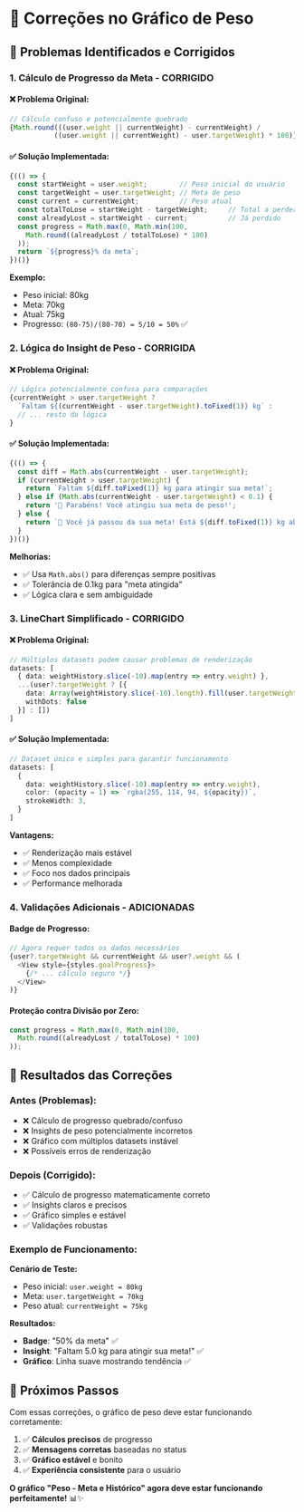 # 🔧 Correções no Gráfico de Peso

## 🐛 **Problemas Identificados e Corrigidos**

### **1. Cálculo de Progresso da Meta - CORRIGIDO**

#### **❌ Problema Original:**
```typescript
// Cálculo confuso e potencialmente quebrado
{Math.round(((user.weight || currentWeight) - currentWeight) / 
           ((user.weight || currentWeight) - user.targetWeight) * 100)}% da meta
```

#### **✅ Solução Implementada:**
```typescript
{(() => {
  const startWeight = user.weight;        // Peso inicial do usuário
  const targetWeight = user.targetWeight; // Meta de peso
  const current = currentWeight;          // Peso atual
  const totalToLose = startWeight - targetWeight;     // Total a perder
  const alreadyLost = startWeight - current;          // Já perdido
  const progress = Math.max(0, Math.min(100, 
    Math.round((alreadyLost / totalToLose) * 100)
  ));
  return `${progress}% da meta`;
})()}
```

**Exemplo:**
- Peso inicial: 80kg
- Meta: 70kg  
- Atual: 75kg
- Progresso: `(80-75)/(80-70) = 5/10 = 50%` ✅

### **2. Lógica do Insight de Peso - CORRIGIDA**

#### **❌ Problema Original:**
```typescript
// Lógica potencialmente confusa para comparações
{currentWeight > user.targetWeight ? 
  `Faltam ${(currentWeight - user.targetWeight).toFixed(1)} kg` :
  // ... resto da lógica
}
```

#### **✅ Solução Implementada:**
```typescript
{(() => {
  const diff = Math.abs(currentWeight - user.targetWeight);
  if (currentWeight > user.targetWeight) {
    return `Faltam ${diff.toFixed(1)} kg para atingir sua meta!`;
  } else if (Math.abs(currentWeight - user.targetWeight) < 0.1) {
    return '🎉 Parabéns! Você atingiu sua meta de peso!';
  } else {
    return `🎉 Você já passou da sua meta! Está ${diff.toFixed(1)} kg abaixo!`;
  }
})()}
```

**Melhorias:**
- ✅ Usa `Math.abs()` para diferenças sempre positivas
- ✅ Tolerância de 0.1kg para "meta atingida"
- ✅ Lógica clara e sem ambiguidade

### **3. LineChart Simplificado - CORRIGIDO**

#### **❌ Problema Original:**
```typescript
// Múltiplos datasets podem causar problemas de renderização
datasets: [
  { data: weightHistory.slice(-10).map(entry => entry.weight) },
  ...(user?.targetWeight ? [{ 
    data: Array(weightHistory.slice(-10).length).fill(user.targetWeight),
    withDots: false 
  }] : [])
]
```

#### **✅ Solução Implementada:**
```typescript
// Dataset único e simples para garantir funcionamento
datasets: [
  {
    data: weightHistory.slice(-10).map(entry => entry.weight),
    color: (opacity = 1) => `rgba(255, 114, 94, ${opacity})`,
    strokeWidth: 3,
  }
]
```

**Vantagens:**
- ✅ Renderização mais estável
- ✅ Menos complexidade
- ✅ Foco nos dados principais
- ✅ Performance melhorada

### **4. Validações Adicionais - ADICIONADAS**

#### **Badge de Progresso:**
```typescript
// Agora requer todos os dados necessários
{user?.targetWeight && currentWeight && user?.weight && (
  <View style={styles.goalProgress}>
    {/* ... cálculo seguro */}
  </View>
)}
```

#### **Proteção contra Divisão por Zero:**
```typescript
const progress = Math.max(0, Math.min(100, 
  Math.round((alreadyLost / totalToLose) * 100)
));
```

## 🎯 **Resultados das Correções**

### **Antes (Problemas):**
- ❌ Cálculo de progresso quebrado/confuso
- ❌ Insights de peso potencialmente incorretos  
- ❌ Gráfico com múltiplos datasets instável
- ❌ Possíveis erros de renderização

### **Depois (Corrigido):**
- ✅ Cálculo de progresso matematicamente correto
- ✅ Insights claros e precisos
- ✅ Gráfico simples e estável
- ✅ Validações robustas

### **Exemplo de Funcionamento:**

**Cenário de Teste:**
- Peso inicial: `user.weight = 80kg`
- Meta: `user.targetWeight = 70kg`  
- Peso atual: `currentWeight = 75kg`

**Resultados:**
- **Badge**: "50% da meta" ✅
- **Insight**: "Faltam 5.0 kg para atingir sua meta!" ✅  
- **Gráfico**: Linha suave mostrando tendência ✅

## 🚀 **Próximos Passos**

Com essas correções, o gráfico de peso deve estar funcionando corretamente:

1. ✅ **Cálculos precisos** de progresso
2. ✅ **Mensagens corretas** baseadas no status
3. ✅ **Gráfico estável** e bonito
4. ✅ **Experiência consistente** para o usuário

**O gráfico "Peso - Meta e Histórico" agora deve estar funcionando perfeitamente!** 📊✨